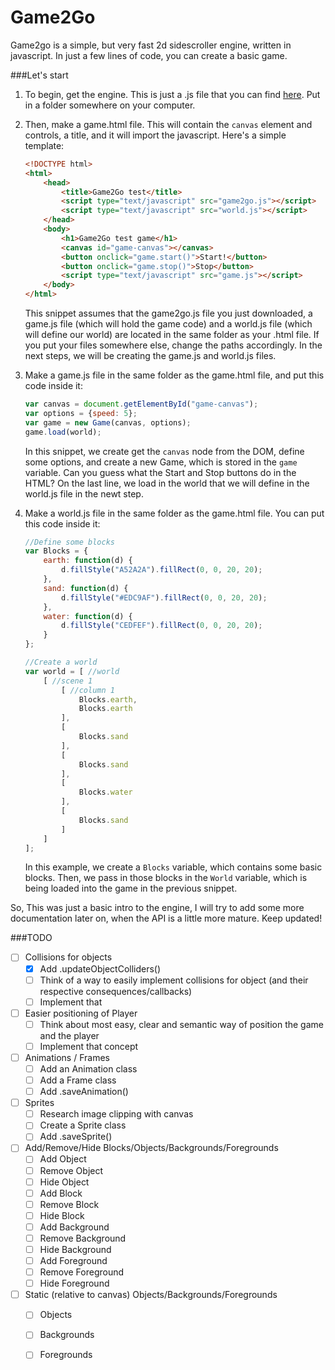 Game2Go
=======

Game2go is a simple, but very fast 2d sidescroller engine, written in javascript. In just a few lines of code, you can create a basic game.


###Let's start
1. To begin, get the engine. This is just a .js file that you can find [here][1]. Put in a folder somewhere on your computer.

2. Then, make a game.html file. This will contain the `canvas` element and controls, a title, and it will import the javascript.
Here's a simple template:
    ```html
    <!DOCTYPE html>
    <html>
        <head>
            <title>Game2Go test</title>
            <script type="text/javascript" src="game2go.js"></script>
            <script type="text/javascript" src="world.js"></script>
        </head>
        <body>
            <h1>Game2Go test game</h1>
            <canvas id="game-canvas"></canvas>
            <button onclick="game.start()">Start!</button>
            <button onclick="game.stop()">Stop</button>
            <script type="text/javascript" src="game.js"></script>
        </body>
    </html>
    ```
    This snippet assumes that the game2go.js file you just downloaded, a game.js file (which will hold the game code) and a world.js file (which will define our world) are located in the same folder as your .html file. If you put your files somewhere else, change the paths accordingly. In the next steps, we will be creating the game.js and world.js files.

3. Make a game.js file in the same folder as the game.html file, and put this code inside it:
    ```javascript
    var canvas = document.getElementById("game-canvas");
    var options = {speed: 5};
    var game = new Game(canvas, options);
    game.load(world);
    ```
    In this snippet, we create get the `canvas` node from the DOM, define some options, and create a new Game, which is stored in the `game` variable. Can you guess what the Start and Stop buttons do in the HTML?
On the last line, we load in the world that we will define in the world.js file in the newt step.

4. Make a world.js file in the same folder as the game.html file. You can put this code inside it:
    ```javascript
    //Define some blocks
    var Blocks = {
        earth: function(d) {
            d.fillStyle("A52A2A").fillRect(0, 0, 20, 20);
        },
        sand: function(d) {
            d.fillStyle("#EDC9AF").fillRect(0, 0, 20, 20);
        },
        water: function(d) {
            d.fillStyle("CEDFEF").fillRect(0, 0, 20, 20);
        }
    };
    
    //Create a world
    var world = [ //world
        [ //scene 1
            [ //column 1
                Blocks.earth,
                Blocks.earth
            ],
            [
                Blocks.sand
            ],
            [
                Blocks.sand
            ],
            [
                Blocks.water
            ],
            [
                Blocks.sand
            ]
        ]
    ];
    ```
    In this example, we create a `Blocks` variable, which contains some basic blocks.  Then, we pass in those blocks in the `World` variable, which is being loaded into the game in the previous snippet.

So, This was just a basic intro to the engine, I will try to add some more documentation later on, when the API is a little more mature. Keep updated!



###TODO

- [ ] Collisions for objects
  - [x] Add .updateObjectColliders()
  - [ ] Think of a way to easily implement collisions for object (and their respective consequences/callbacks)
  - [ ] Implement that
- [ ] Easier positioning of Player
  - [ ] Think about most easy, clear and semantic way of position the game and the player
  - [ ] Implement that concept
- [ ] Animations / Frames
  - [ ] Add an Animation class
  - [ ] Add a Frame class
  - [ ] Add .saveAnimation()
- [ ] Sprites
  - [ ] Research image clipping with canvas
  - [ ] Create a Sprite class
  - [ ] Add .saveSprite()
- [ ] Add/Remove/Hide Blocks/Objects/Backgrounds/Foregrounds
  - [ ] Add Object
  - [ ] Remove Object
  - [ ] Hide Object
  - [ ] Add Block
  - [ ] Remove Block
  - [ ] Hide Block
  - [ ] Add Background
  - [ ] Remove Background
  - [ ] Hide Background
  - [ ] Add Foreground
  - [ ] Remove Foreground
  - [ ] Hide Foreground
- [ ] Static (relative to canvas) Objects/Backgrounds/Foregrounds
  - [ ] Objects
  - [ ] Backgrounds
  - [ ] Foregrounds



[1]: https://raw.githubusercontent.com/TuurDutoit/game2go/master/src/game2go.js
